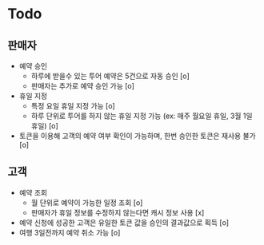 # Todo

## 판매자

- 예약 승인
  - 하루에 받을수 있는 투어 예약은 5건으로 자동 승인 [o]
  - 판매자는 추가로 예약 승인 가능 [o]
- 휴일 지정
  - 특정 요일 휴일 지정 가능 [o]
  - 하루 단위로 투어를 하지 않는 휴일 지정 가능 (ex: 매주 월요일 휴일, 3월 1일 휴일) [o]
- 토큰을 이용해 고객의 예약 여부 확인이 가능하며, 한번 승인한 토큰은 재사용 불가 [o]

## 고객

- 예약 조회
  - 월 단위로 예약이 가능한 일정 조회 [o]
  - 판매자가 휴일 정보를 수정하지 않는다면 캐시 정보 사용 [x]
- 예약 신청에 성공한 고객은 유일한 토큰 값을 승인의 결과값으로 획득 [o]
- 여행 3일전까지 예약 취소 가능 [o]
